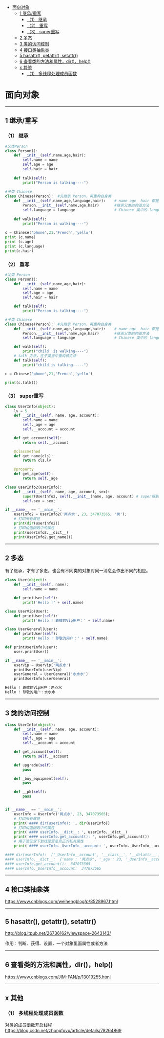 


- [面向对象](#面向对象)
  - [1 继承/重写](#1-继承重写)
    - [（1） 继承](#1-继承)
    - [（2） 重写](#2-重写)
    - [（3） super重写](#3-super重写)
  - [2 多态](#2-多态)
  - [3 类的访问控制](#3-类的访问控制)
  - [4 接口类抽象类](#4-接口类抽象类)
  - [5 hasattr(), getattr(), setattr()](#5-hasattr-getattr-setattr)
  - [6 查看类的方法和属性，dir()，help()](#6-查看类的方法和属性dirhelp)
  - [x 其他](#x-其他)
    - [（1） 多线程处理成员函数](#1-多线程处理成员函数)



# 面向对象

---------------------------------------------------------
## 1 继承/重写
### （1） 继承
```python
#父类Person
class Person(): 
    def __init__(self,name,age,hair):
        self.name = name
        self.age = age
        self.hair = hair
     
    def talk(self):
        print("Person is talking----")
 
#子类 Chinese
class Chinese(Person):  #先继承 Person，再重构自身类
    def __init__(self,name,age,language,hair):    # name age  hair 都是继承的父类 Person
        Person.__init__(self,name,age,hair)       #继承父类的构造方法 
        self.language = language                  # Chinese 类中的 language, name、age、hair 已继承父类Person
 
    def walk(self):
        print("Person is walking----")
     
c = Chinese('phone',21,'French','yello')
print (c.name)
print (c.age)
print (c.language)
print(c.hair)
```

### （2） 重写
```python
#父类 Person
class Person():
    def __init__(self,name,age,hair):
        self.name = name
        self.age = age
        self.hair = hair

    def talk(self):
        print("Person is talking----")

#子类 Chinese
class Chinese(Person):  #先继承 Person，再重构自身类
    def __init__(self,name,age,language,hair):    # name age  hair 都是继承的父类 Person
        Person.__init__(self,name,age,hair)       #继承父类的构造方法
        self.language = language                  # Chinese 类中的 language, name、age、hair 已继承父类Person

    def walk(self):
        print("child  is walking----")
    # talk 方法，在子类当中重构该方法
    def talk(self):
        print("child is talking-----")

c = Chinese('phone',21,'French','yello')

print(c.talk())
```

### （3） super重写

```python
class UserInfo(object):
    lv = 5
    def __init__(self, name, age, account):
        self.name = name
        self._age = age
        self.__account = account

    def get_account(self):
        return self.__account

    @classmethod
    def get_name(cls):
        return cls.lv

    @property
    def get_age(self):
        return self._age

class UserInfo2(UserInfo):
    def __init__(self, name, age, account, sex):
        super(UserInfo2, self).__init__(name, age, account) # super得到父类对象的实例，并且调用这个对象的__init__方法，传递给它预期的参数，然后这个类做了自己的初始化
        self.sex = sex;

if __name__ == '__main__':
    userInfo2 = UserInfo2('两点水', 23, 347073565, '男');
    # 打印所有属性
    print(dir(userInfo2))
    # 打印构造函数中的属性
    print(userInfo2.__dict__)
    print(UserInfo2.get_name())

```



---------------------------------------------------------
## 2 多态
有了继承，才有了多态，也会有不同类的对象对同一消息会作出不同的相应。

```python
class User(object):
    def __init__(self, name):
        self.name = name

    def printUser(self):
        print('Hello !' + self.name)

class UserVip(User):
    def printUser(self):
        print('Hello ! 尊敬的Vip用户：' + self.name)

class UserGeneral(User):
    def printUser(self):
        print('Hello ! 尊敬的用户：' + self.name)

def printUserInfo(user):
    user.printUser()

if __name__ == '__main__':
    userVip = UserVip('两点水')
    printUserInfo(userVip)
    userGeneral = UserGeneral('水水水')
    printUserInfo(userGeneral)

Hello ! 尊敬的Vip用户：两点水 
Hello ! 尊敬的用户：水水水

```


---------------------------------------------------------
## 3 类的访问控制
```python
class UserInfo(object):
    def __init__(self, name, age, account):
        self.name = name
        self._age = age
        self.__account = account

    def get_account(self):
        return self.__account

    def upgrade(self):
        pass

    def _buy_equipment(self):
        pass

    def __pk(self):
        pass


if __name__ == '__main__':
    userInfo = UserInfo('两点水', 23, 347073565);
    # 打印所有属性
    print('#### dir(userInfo): ', dir(userInfo))
    # 打印构造函数中的属性
    print('#### userInfo.__dict__: ', userInfo.__dict__)
    print('#### userInfo.get_account(): ', userInfo.get_account())
    # 用于验证双下划线是否是真正的私有属性
    print('#### userInfo._UserInfo__account: ', userInfo._UserInfo__account)  

#### dir(userInfo):  ['_UserInfo__account', '__class__', '__delattr__', '__dict__', '__dir__', '__doc__', '__eq__', '__format__', '__ge__', '__getattribute__', '__gt__', '__hash__', '__init__', '__init_subclass__', '__le__', '__lt__', '__module__', '__ne__', '__new__', '__reduce__', '__reduce_ex__', '__repr__', '__setattr__', '__sizeof__', '__str__', '__subclasshook__', '__weakref__', '_age', 'get_account', 'name']
#### userInfo.__dict__:  {'name': '两点水', '_age': 23, '_UserInfo__account': 347073565}
#### userInfo.get_account():  347073565
#### userInfo._UserInfo__account:  347073565
```


---------------------------------------------------------
## 4 接口类抽象类
https://www.cnblogs.com/weihengblog/p/8528967.html




---------------------------------------------------------
## 5 hasattr(), getattr(), setattr()
http://blog.itpub.net/26736162/viewspace-2643143/

作用：判断、获得、设置，一个对象里面属性或者方法




---------------------------------------------------------
## 6 查看类的方法和属性，dir()，help()   
https://www.cnblogs.com/JIM-FAN/p/13019255.html





---------------------------------------------------------
## x 其他
### （1） 多线程处理成员函数

对类的成员函数开启线程
https://blog.csdn.net/zhongfuyu/article/details/78264869





